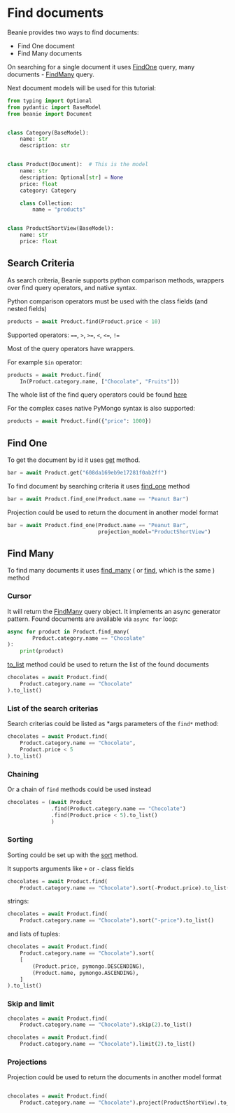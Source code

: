 # Find documents

Beanie provides two ways to find documents:

- Find One document
- Find Many documents

On searching for a single document it uses [FindOne](/api/queries/#findone)
query, many documents - [FindMany](/api/queries/#findmany) query.

Next document models will be used for this tutorial:

```python
from typing import Optional
from pydantic import BaseModel
from beanie import Document


class Category(BaseModel):
    name: str
    description: str


class Product(Document):  # This is the model
    name: str
    description: Optional[str] = None
    price: float
    category: Category

    class Collection:
        name = "products"


class ProductShortView(BaseModel):
    name: str
    price: float

```

## Search Criteria

As search criteria, Beanie supports python comparison methods, wrappers over
find query operators, and native syntax.

Python comparison operators must be used with the class fields (and nested
fields)

```python
products = await Product.find(Product.price < 10)
```

Supported operators: `==`, `>`, `>=`, `<`, `<=`, `!=`

Most of the query operators have wrappers.

For example `$in` operator:

```python
products = await Product.find(
    In(Product.category.name, ["Chocolate", "Fruits"]))
```

The whole list of the find query operators could be
found [here](/api/operators/find/)

For the complex cases native PyMongo syntax is also supported:

```python
products = await Product.find({"price": 1000})
```

## Find One

To get the document by id it uses [get](/api/document/#get) method.

```python
bar = await Product.get("608da169eb9e17281f0ab2ff")
```

To find document by searching criteria it
uses [find_one](/api/document/#find_one) method

```python
bar = await Product.find_one(Product.name == "Peanut Bar")
```

Projection could be used to return the document in another model format

```python
bar = await Product.find_one(Product.name == "Peanut Bar",
                             projection_model="ProductShortView")
```

## Find Many

To find many documents it uses [find_many](/api/document/#find_many) (
or [find](/api/document/#find), which is the same ) method

### Cursor

It will return the [FindMany](/api/queries/#findmany) query object. It
implements an async generator pattern. Found documents are available
via `async for` loop:

```python
async for product in Product.find_many(
        Product.category.name == "Chocolate"
):
    print(product)
```

[to_list](/api/queries/#to_list) method could be used to return the list of the
found documents

```python
chocolates = await Product.find(
    Product.category.name == "Chocolate"
).to_list()
```

### List of the search criterias

Search criterias could be listed as *args parameters of the `find*` method:

```python
chocolates = await Product.find(
    Product.category.name == "Chocolate",
    Product.price < 5
).to_list()
```

### Chaining

Or a chain of `find` methods could be used instead

```python
chocolates = (await Product
              .find(Product.category.name == "Chocolate")
              .find(Product.price < 5).to_list()
              )
```

### Sorting

Sorting could be set up with the [sort](/api/queries/#sort) method.

It supports arguments like `+` or `-` class fields

```python
chocolates = await Product.find(
    Product.category.name == "Chocolate").sort(-Product.price).to_list()
```

strings:

```python
chocolates = await Product.find(
    Product.category.name == "Chocolate").sort("-price").to_list()
```

and lists of tuples:

```python
chocolates = await Product.find(
    Product.category.name == "Chocolate").sort(
    [
        (Product.price, pymongo.DESCENDING),
        (Product.name, pymongo.ASCENDING),
    ]
).to_list()
```

### Skip and limit

```python
chocolates = await Product.find(
    Product.category.name == "Chocolate").skip(2).to_list()

chocolates = await Product.find(
    Product.category.name == "Chocolate").limit(2).to_list()
```

### Projections

Projection could be used to return the documents in another model format

```python

chocolates = await Product.find(
    Product.category.name == "Chocolate").project(ProductShortView).to_list()
```
